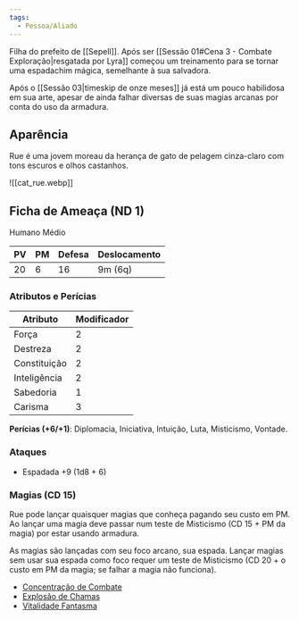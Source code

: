 ```yaml
---
tags:
  - Pessoa/Aliado
---
```

Filha do prefeito de [[Sepell]]. Após ser [[Sessão 01#Cena 3 - Combate Exploração|resgatada por Lyra]] começou um treinamento para se tornar uma espadachim mágica, semelhante à sua salvadora.

Após o [[Sessão 03|timeskip de onze meses]] já está um pouco habilidosa em sua arte, apesar de ainda falhar diversas de suas magias arcanas por conta do uso da armadura.

## Aparência
Rue é uma jovem moreau da herança de gato de pelagem cinza-claro com tons escuros e olhos castanhos.

![[cat_rue.webp]]

## Ficha de Ameaça (ND 1)
Humano Médio

| PV  | PM  | Defesa | Deslocamento |
| --- | --- | ------ | ------------ |
| 20  | 6   | 16     | 9m (6q)      |

### Atributos e Perícias
| Atributo     | Modificador |
| ------------ | ----------- |
| Força        | 2           |
| Destreza     | 2           |
| Constituição | 2           |
| Inteligência | 2           |
| Sabedoria    | 1           |
| Carisma      | 3           |

**Perícias (+6/+1)**: Diplomacia, Iniciativa, Intuição, Luta, Misticismo, Vontade.

### Ataques
* Espadada +9 (1d8 + 6)

### Magias (CD 15)
Rue pode lançar quaisquer magias que conheça pagando seu custo em PM. Ao lançar uma magia deve passar num teste de Misticismo (CD 15 + PM da magia) por estar usando armadura.

As magias são lançadas com seu foco arcano, sua espada. Lançar magias sem usar sua espada como foco requer um teste de Misticismo (CD 20 + o custo em PM da magia; se falhar a magia não funciona).

* [Concentração de Combate](https://eduardomarques.pythonanywhere.com/45/)
* [Explosão de Chamas](https://eduardomarques.pythonanywhere.com/87/)
* [Vitalidade Fantasma](https://eduardomarques.pythonanywhere.com/197/)
